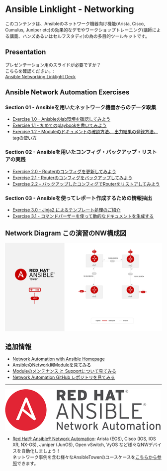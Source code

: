 # Ansible Linklight - Networking

このコンテンツは、Ansibleのネットワーク機器向け機能(Arista, Cisco, Cumulus, Juniper etc)の効果的なデモやワークショップトレーニング(講師による講義、ハンズあるいはセルフスタディ)の為の多目的ツールキットです。

## Presentation
プレゼンテーション用のスライドが必要ですか？  
こちらを確認ください。:  
[Ansible Networking Linklight Deck](../../decks/ansible-networking_v2.html)

## Ansible Network Automation Exercises

### Section 01 - Ansibleを用いたネットワーク機器からのデータ取集
- [Exercise 1.0 - Anisbleのlab環境を確認してみよう](./exercises/1-0-explore)
- [Exercise 1.1 - 初めてのplaybookを書いてみよう](./exercises/1-1-first-playbook)
- [Exercise 1.2 - Moduleのドキュメントの確認方法、 出力結果の登録方法、 tagの使い方](./exercises/1-2-playbook-basics)

### Section 02 - Ansibleを用いたコンフィグ・バックアップ・リストアの実践
- [Exercise 2.0 - Routerのコンフィグを更新してみよう](./exercises/2-0-config)
- [Exercise 2.1 - Routerのコンフィグをバックアップしてみよう](./exercises/2-1-backup/)
- [Exercise 2.2 - バックアップしたコンフィグでRouterをリストアしてみよう](./exercises/2-2-restore)

### Section 03 - Ansibleを使ってレポート作成するための情報抽出
- [Exercise 3.0 - Jinja2 によるテンプレート処理のご紹介](./exercises/3-0-templates)
- [Exercise 3.1 - コマンドパーザーを使って動的なドキュメントを生成する](./exercises/3-1-parser/)

## Network Diagram この演習のNW構成図
![Red Hat Ansible Automation](../../images/network_diagram.png)

## 追加情報
 - [Network Automation with Ansible Homepage](https://www.ansible.com/network-automation)
 - [AnsibleのNetwork用Moduleを見てみる](http://docs.ansible.com/ansible/latest/list_of_network_modules.html)
 - [Moduleのメンテナンス と Supportについて見てみる](http://docs.ansible.com/ansible/latest/modules_support.html)
 - [Network Automation GitHub レポジトリを見てみる](https://github.com/network-automation)

---
![Red Hat Ansible Automation](../../images/networkautomation.png)

- [Red Hat® Ansible® Network Automation](https://www.ansible.com/networking): Arista (EOS), Cisco (IOS, IOS XR, NX-OS), Juniper (JunOS), Open vSwitch, VyOS など様々なNWデバイスを自動化しましょう！  
ネットワーク事例を含む様々なAnsibleTowerのユースケースを[こちらから参照](https://www.ansible.com/tower)できます。
